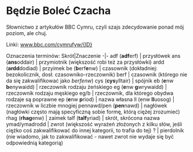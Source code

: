 # Będzie Boleć Czacha
Słownictwo z artykułów BBC Cymru, czyli szajs zdecydowanie ponad mój poziom, ale chuj.

Linki: www.bbc.com/cymrufyw/{ID}

Oznaczenia terminów:
Skrót|Znaczenie
-|-
adf (**adf**erf) | przysłówek
ans (**ans**oddair) | przymiotnik (większość robi też za przysłówki)
ardd (**ardd**dodiad) | przyimek
be (**b**erf**e**nw) | czasownik (dokładniej: bezokolicznik, dosł. czasowniko-rzeczownik)
berf | czasownik (którego nie da się zakwalifikować jako *berfenw*)
cys (**cys**ylltair) | spójnik
eb (**e**nw **b**enywaidd) | rzeczownik rodzaju żeńskiego
eg (**e**nw **g**wrywaidd) | rzeczownik rodzaju męskiego
eg/b                       | rzeczownik, dla którego obydwa rodzaje są poprawne
ep (**e**nw **p**riod) | nazwa własna
ll (enw **ll**uosog) | rzeczownik w liczbie mnogiej
pennawd/pen (**pen**nawd) | nagłówek (nagłówki często mają specyficzną sobie formę, którą ciężej zrozumieć)
rhag (**rhag**enw) | zaimek
talf (**talf**yriad) | skrót, skrócona nazwa
ymad/ymadrodd | zwrot (większość wyrażeń złożonych z kilku słów, jeśli ciężko coś zakwalifikować do innej kategorii, to trafia do tej)
? | pierdolnik (nie wiadomo, jak to zakwalifikować - nawet zwrot nie wydaje się być odpowiednią kategorią)


